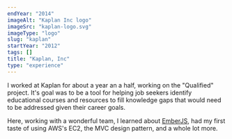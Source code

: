 ```yaml
---
endYear: "2014"
imageAlt: "Kaplan Inc logo"
imageSrc: "kaplan-logo.svg"
imageType: "logo"
slug: "kaplan"
startYear: "2012"
tags: []
title: "Kaplan, Inc"
type: "experience"
---
```

I worked at Kaplan for about a year an a half, working on the "Qualified" project.  It's goal was to be a tool for helping job seekers identify educational courses and resources to fill knowledge gaps that would need to be addressed given their career goals.

Here, working with a wonderful team, I learned about [EmberJS](/cv/tool/ember), had my first taste of using AWS's EC2, the MVC design pattern, and a whole lot more.
